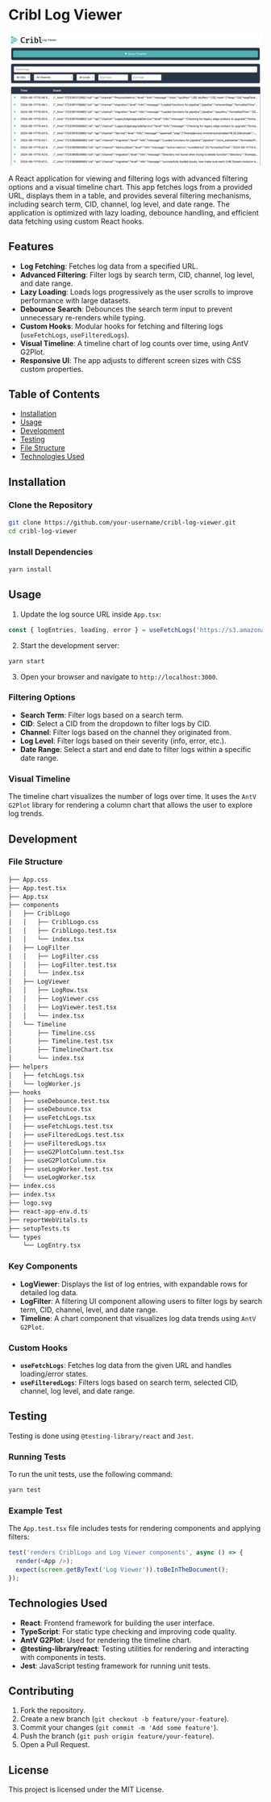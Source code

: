 
# Cribl Log Viewer

![App Screenshot](./public/cribl-screenshot.png)

A React application for viewing and filtering logs with advanced filtering options and a visual timeline chart. This app fetches logs from a provided URL, displays them in a table, and provides several filtering mechanisms, including search term, CID, channel, log level, and date range. The application is optimized with lazy loading, debounce handling, and efficient data fetching using custom React hooks.

## Features

- **Log Fetching**: Fetches log data from a specified URL.
- **Advanced Filtering**: Filter logs by search term, CID, channel, log level, and date range.
- **Lazy Loading**: Loads logs progressively as the user scrolls to improve performance with large datasets.
- **Debounce Search**: Debounces the search term input to prevent unnecessary re-renders while typing.
- **Custom Hooks**: Modular hooks for fetching and filtering logs (`useFetchLogs`, `useFilteredLogs`).
- **Visual Timeline**: A timeline chart of log counts over time, using AntV G2Plot.
- **Responsive UI**: The app adjusts to different screen sizes with CSS custom properties.

## Table of Contents

- [Installation](#installation)
- [Usage](#usage)
- [Development](#development)
- [Testing](#testing)
- [File Structure](#file-structure)
- [Technologies Used](#technologies-used)

## Installation

### Clone the Repository

```bash
git clone https://github.com/your-username/cribl-log-viewer.git
cd cribl-log-viewer
```

### Install Dependencies

```bash
yarn install
```

## Usage

1. Update the log source URL inside `App.tsx`:

```javascript
const { logEntries, loading, error } = useFetchLogs('https://s3.amazonaws.com/io.cribl.c021.takehome/cribl.log');
```

2. Start the development server:

```bash
yarn start
```

3. Open your browser and navigate to `http://localhost:3000`.

### Filtering Options

- **Search Term**: Filter logs based on a search term.
- **CID**: Select a CID from the dropdown to filter logs by CID.
- **Channel**: Filter logs based on the channel they originated from.
- **Log Level**: Filter logs based on their severity (info, error, etc.).
- **Date Range**: Select a start and end date to filter logs within a specific date range.

### Visual Timeline

The timeline chart visualizes the number of logs over time. It uses the `AntV G2Plot` library for rendering a column chart that allows the user to explore log trends.

## Development

### File Structure

```bash
├── App.css
├── App.test.tsx
├── App.tsx
├── components
│   ├── CriblLogo
│   │   ├── CriblLogo.css
│   │   ├── CriblLogo.test.tsx
│   │   └── index.tsx
│   ├── LogFilter
│   │   ├── LogFilter.css
│   │   ├── LogFilter.test.tsx
│   │   └── index.tsx
│   ├── LogViewer
│   │   ├── LogRow.tsx
│   │   ├── LogViewer.css
│   │   ├── LogViewer.test.tsx
│   │   └── index.tsx
│   └── Timeline
│       ├── Timeline.css
│       ├── Timeline.test.tsx
│       ├── TimelineChart.tsx
│       └── index.tsx
├── helpers
│   ├── fetchLogs.tsx
│   └── logWorker.js
├── hooks
│   ├── useDebounce.test.tsx
│   ├── useDebounce.tsx
│   ├── useFetchLogs.tsx
│   ├── useFetchLogs.test.tsx
│   ├── useFilteredLogs.test.tsx
│   ├── useFilteredLogs.tsx
│   ├── useG2PlotColumn.test.tsx
│   ├── useG2PlotColumn.tsx
│   ├── useLogWorker.test.tsx
│   └── useLogWorker.tsx
├── index.css
├── index.tsx
├── logo.svg
├── react-app-env.d.ts
├── reportWebVitals.ts
├── setupTests.ts
└── types
    └── LogEntry.tsx
```

### Key Components

- **LogViewer**: Displays the list of log entries, with expandable rows for detailed log data.
- **LogFilter**: A filtering UI component allowing users to filter logs by search term, CID, channel, level, and date range.
- **Timeline**: A chart component that visualizes log data trends using `AntV G2Plot`.

### Custom Hooks

- **`useFetchLogs`**: Fetches log data from the given URL and handles loading/error states.
- **`useFilteredLogs`**: Filters logs based on search term, selected CID, channel, log level, and date range.

## Testing

Testing is done using `@testing-library/react` and `Jest`.

### Running Tests

To run the unit tests, use the following command:

```bash
yarn test
```

### Example Test

The `App.test.tsx` file includes tests for rendering components and applying filters:

```javascript
test('renders CriblLogo and Log Viewer components', async () => {
  render(<App />);
  expect(screen.getByText('Log Viewer')).toBeInTheDocument();
});
```

## Technologies Used

- **React**: Frontend framework for building the user interface.
- **TypeScript**: For static type checking and improving code quality.
- **AntV G2Plot**: Used for rendering the timeline chart.
- **@testing-library/react**: Testing utilities for rendering and interacting with components in tests.
- **Jest**: JavaScript testing framework for running unit tests.

## Contributing

1. Fork the repository.
2. Create a new branch (`git checkout -b feature/your-feature`).
3. Commit your changes (`git commit -m 'Add some feature'`).
4. Push the branch (`git push origin feature/your-feature`).
5. Open a Pull Request.

## License

This project is licensed under the MIT License.
